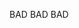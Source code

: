 BAD <!-- include: https://raw.githubusercontent.com/SimonCropp/MarkdownSnippets/master/license.txt. path:  -->
BAD
BAD <!-- endInclude -->